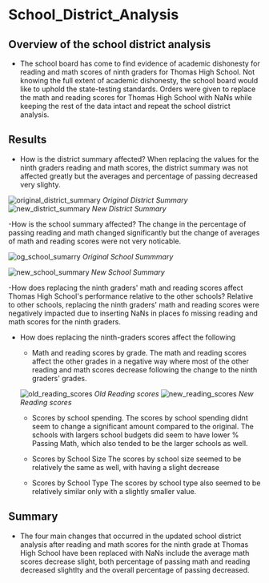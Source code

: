 # School_District_Analysis

## Overview of the school district analysis
- The school board has come to find evidence of academic dishonesty for reading and math scores of ninth graders for Thomas High School. Not knowing the full extent of academic dishonesty, the school board would like to uphold the state-testing standards. Orders were given to replace the math and reading scores for Thomas High School with NaNs while keeping the rest of the data intact and repeat the school district analysis.


## Results
- How is the district summary affected?
  When replacing the values for the ninth graders reading and math scores, the district summary was not affected greatly but the     averages and percentage of passing decreased very slighty.

![original_district_summary](https://user-images.githubusercontent.com/90146132/141600694-82b16955-7525-45fc-9624-a0da3aa11729.PNG)
*Original District Summary*
![new_district_summary](https://user-images.githubusercontent.com/90146132/141600719-c3acb449-3ff5-4b24-9ba8-91d92c99aa39.PNG)
*New District Summary*

-How is the school summary affected?
The change in the percentage of passing reading and math changed significantly but the change of averages of math and reading scores were not very noticable.

![og_school_sumarry](https://user-images.githubusercontent.com/90146132/141601916-048dfd79-f992-4439-918a-23d409ad0f65.PNG)
*Original School Summmary*

![new_school_summary](https://user-images.githubusercontent.com/90146132/141601939-2456add2-7262-4ea4-8e46-1f8dc7a90ee5.PNG)
*New School Summary*

-How does replacing the ninth graders' math and reading scores affect Thomas High School's performance relative to the other schools?
Relative to other schools, replacing the ninth graders' math and reading scores were negatively impacted due to inserting NaNs in places fo missing reading and math scores for the ninth graders.

- How does replacing the ninth-graders scores affect the following
  - Math and reading scores by grade.
    The math and reading scores affect the other grades in a negative way where most of the other reading and math scores decrease    following the change to the ninth graders' grades.
    
   ![old_reading_scores](https://user-images.githubusercontent.com/90146132/141602302-8c300af7-2d68-4a47-bac4-98dae15273f8.PNG)
   *Old Reading scores*
   ![new_reading_scores](https://user-images.githubusercontent.com/90146132/141602316-4baf7af4-85a0-433d-b92b-c2445df54d0e.PNG)
   *New Reading scores*

  - Scores by school spending.
    The scores by school spending didnt seem to change a significant amount compared to the original. The schools with largers         school budgets did seem to have lower % Passing Math, which also tended to be the larger schools as well.
    
  - Scores by School Size 
    The scores by school size seemed to be relatively the same as well, with having a slight decrease
    
  - Scores by School Type
    The scores by school type also seemed to be relatively similar only with a slightly smaller value.
    
## Summary
- The four main changes that occurred in the updated school district analysis after reading and math scores for the ninth grade at Thomas High School have been replaced with NaNs include the average math scores decrease slight, both percentage of passing math and reading decreased slightlty and the overall percentage of passing decreased.
